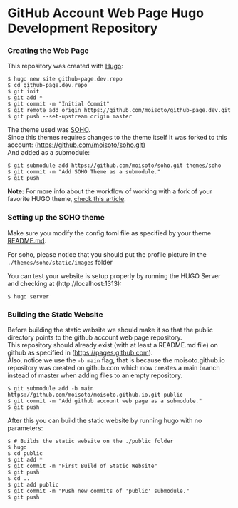 # GitHub Account Web Page Hugo Development Repository

### Creating the Web Page 

This repository was created with [Hugo](https://gohugo.io):
```
$ hugo new site github-page.dev.repo
$ cd github-page.dev.repo
$ git init
$ git add *
$ git commit -m "Initial Commit"
$ git remote add origin https://github.com/moisoto/github-page.dev.git
$ git push --set-upstream origin master
```

The theme used was [SOHO](https://github.com/alexandrevicenzi/soho).<br>
Since this themes requires changes to the theme itself It was forked to this account: (https://github.com/moisoto/soho.git)<br>
And added as a submodule:
```
$ git submodule add https://github.com/moisoto/soho.git themes/soho
$ git commit -m "Add SOHO Theme as a submodule."
$ git push
```

**Note:** For more info about the workflow of working with a fork of your favorite HUGO theme, [check this article](https://www.andrewhoog.com/post/git-submodule-for-hugo-themes/).

### Setting up the SOHO theme

Make sure you modify the config.toml file as specified by your theme [README.md](https://github.com/alexandrevicenzi/soho/blob/master/README.md).

For soho, please notice that you should put the profile picture in the `./themes/soho/static/images` folder

You can test your website is setup properly by running the HUGO Server and checking at (http://localhost:1313):
```
$ hugo server
```

### Building the Static Website

Before building the static website we should make it so that the public directory points to the github account web page repository.<br>
This repository should already exist (with at least a README.md file) on github as specified in (https://pages.github.com).<br>
Also, notice we use the `-b main` flag, that is because the moisoto.github.io repository was created on github.com which now creates a main branch instead of master when adding files to an empty repository.
```
$ git submodule add -b main https://github.com/moisoto/moisoto.github.io.git public
$ git commit -m "Add github account web page as a submodule."
$ git push
```

After this you can build the static website by running hugo with no parameters:
```
$ # Builds the static website on the ./public folder
$ hugo
$ cd public
$ git add *
$ git commit -m "First Build of Static Website"
$ git push
$ cd ..
$ git add public
$ git commit -m "Push new commits of 'public' submodule."
$ git push
```
